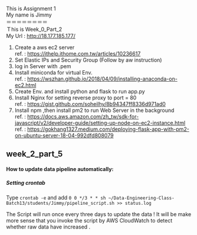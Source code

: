 This is Assignment 1  
My name is Jimmy  
＝＝＝＝＝＝＝＝  
Ｔhis is Week_0_Part_2  
My Url : http://18.177.185.177/    
  
1. Create a aws ec2 server  
ref. : https://ithelp.ithome.com.tw/articles/10236617  
2. Set Elastic IPs and Security Group (Follow by aw instruction) 
3. log in Server with .pem  
4. Install miniconda for virtual Env.  
ref. : https://wszhan.github.io/2018/04/09/installing-anaconda-on-ec2.html  
5. Create Env. and install python and flask to run app.py  
6. Install Nginx for setting reverse proxy to port = 80  
ref. : https://gist.github.com/soheilhy/8b94347ff8336d971ad0  
7. Install npm ,then install pm2 to run Web Server in the background  
ref. : https://docs.aws.amazon.com/zh_tw/sdk-for-javascript/v2/developer-guide/setting-up-node-on-ec2-instance.html  
ref. : https://gokhang1327.medium.com/deploying-flask-app-with-pm2-on-ubuntu-server-18-04-992dfd808079  


## week_2_part_5
#### How to update data pipeline automatically:
##### Setting crontab 
Type `crontab -e` and add
 `0 0 */3 * * sh ~/Data-Engineering-Class-Batch13/students/Jimmy/pipeline_script.sh >> status.log`

The Script will run once every three days to update the data !
It will be make more sense that you invoke the script by AWS CloudWatch to detect whether raw data have increased . 



